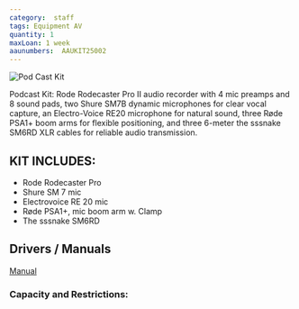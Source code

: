 ```yaml
---
category:  staff
tags: Equipment AV
quantity: 1
maxLoan: 1 week
aaunumbers:  AAUKIT25002
---
```

![Pod Cast Kit](https://media.sweetwater.com/api/i/q-85__b-original__w-300__h-300__bg-ffffff__ha-0a532e02a041ce5b__hmac-be84dd7dc1887a2e2fd28193f073b1f4d01a6c25/images/items/350/SM7B.jpg)

Podcast Kit: Rode Rodecaster Pro II audio recorder with 4 mic preamps and 8 sound pads, two Shure SM7B dynamic microphones for clear vocal capture, an Electro-Voice RE20 microphone for natural sound, three Røde PSA1+ boom arms for flexible positioning, and three 6-meter the sssnake SM6RD XLR cables for reliable audio transmission.
## KIT INCLUDES:
-  Rode Rodecaster Pro 
-  Shure SM 7 mic 
-  Electrovoice RE 20  mic 
-  Røde PSA1+, mic boom arm w. Clamp 
-  The sssnake SM6RD

## Drivers / Manuals
[Manual](https://www.samsung.com/dk/support/model/SM-S911BLGGEUB/)



### Capacity and Restrictions:
